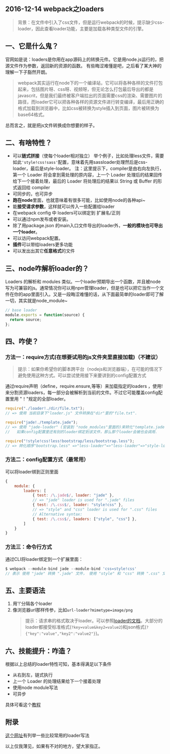 ## 2016-12-14 webpack之loaders

> 背景：在文件中引入了css文件，但是运行webpack的时候，提示缺少css-loader，因此查看loader功能，主要是加载各种类型文件的引擎。
 
## 一、它是什么鬼？
官网如是说：loaders是你用在app源码上的转换元件。它是用node.js运行的，把源文件作为参数，返回新的资源的函数。
有些晦涩难懂是吧，之后看了某大神的理解一下子豁然开朗。
> webpack其实运行在node下的一个编译站，它可以将各种各样的文件打包起来，包括图片呀、css呀、视频呀，但无论怎么打包最后导出的都是javascrit，但是我们最终被客户端拉出的页面需要css的渲染、需要图片的路径，而loader它可以把各种各样的资源文件进行转变编译，最后用正确的格式加载到浏览器中，比如css被转换为style插入到页面，图片被转换为base64格式。

总而言之，就是把js文件转换成你想要的样子。
 
## 二、有啥特性？
 
* 可以**链式拼接**（使每个loader相对独立）
	举个例子，比如处理less文件，需要如此`'style!css!sass'`配置，意味着先用sassloader处理然后是css-loader，最后是style-loader。
	注：这里提示下，compiler是由右向左执行，第一个 Loader 将会拿到需处理的原内容，上一个 Loader 处理后的结果回传给下一个接着处理，最后的 Loader 将处理后的结果以 String 或 Buffer 的形式返回给 compiler
* 可同步的，也可异步
* **跑在node**里面，也就意味着有很多可能，比如使用node的各种api~
* 能**接受请求参数**，这样就可以传入一些配置给loader
* 在webpack config 中 loaders可以绑定到 扩展名/正则
* 可以通过npm发布或者安装。 
* 除了用package.json 的main入口文件导出的loader外，**一般的模块也可导出一个loader**。 
* 可以访问webpack配置。 
* **插件**可以带给loaders更多功能
* 可以发出出其它**任意格式**的文件
 
## 三、node咋解析loader的？
Loaders 的解析和 modules 类似。一个loader预期导出一个函数，并且被node写为可兼容的js。通常情况你可以用npm管理loader，但是也可以把它当作一个文件在你的app里面引入。又是一段晦涩难懂的话，从下面最简单的loader即可了解一切，其实就是node_module~
```js
// base loader
module.exports = function(source) {
  return source;
};
```
## 四、咋使？
### 方法一：require方式(在想要试用的js文件夹里直接加载)（不建议）
> 提示：如果你希望你的脚本跨平台（nodejs和浏览器端），在可能的情况下避免使用这种方式。可以尝试使用接下来要讲到的config配置方式
 
通过require声明（define，require.ensure,等等）来加载指定的loaders ，使用!来分割资源loaders，每一部分会被解析到当前的文件。不过它可能覆盖config配置里用 "！"规定的全部loader。
```js
require("./loader!./dir/file.txt");
// => 使用 当前目录下"loader.js" 文件转换在"dir"里的"file.txt".

require("jade!./template.jade");
// => 使用 "jade-loader" (安装到 "node_modules"里面的)来转化"template.jade"
//   如果config配置里还有别的loader绑定到该文件，那么那个loader会被也会调用.

require("!style!css!less!bootstrap/less/bootstrap.less");
// => 转化顺序"bootstrap.less" =>"less-loader"=>"less-loader"=>"style-loader"
```
### 方法二：config配置方式（最常用）
可以将loader绑到正则里面
```js
{
    module: {
        loaders: [
            { test: /\.jade$/, loader: "jade" },
            // => "jade" loader is used for ".jade" files
            { test: /\.css$/, loader: "style!css" },
            // => "style" and "css" loader is used for ".css" files
            // Alternative syntax:
            { test: /\.css$/, loaders: ["style", "css"] },
        ]
    }
}
```
### 方法三：命令行方式
通过CLI将loader绑定到一个扩展里面：
```js
$ webpack --module-bind jade --module-bind 'css=style!css'
// 表示 使用 "jade" 转换 ".jade" 文件， 使用 "style" 和 "css" 转换 ".css" 文件
```
## 五、主要语法
1. 用'!'分隔各个loader
2. 像浏览器url那样传参，比如`url-loader?mimetype=image/png`
	> 提示：请求串的格式取决于loader。可以参照[loader的文档]( https://github.com/webpack/docs/wiki/list-of-loaders )。大部分的loader都接受标准格式(`?key=value&key2=value2`)和json格式(`?{"key":"value","key2":"value2"}`)。

## 六、技能提升：咋造？
根据以上总结的loader特性可知，基本得满足以下条件
* 从右到左，链式执行
* 上一个 Loader 的处理结果给下一个接着处理
* 使用node module写法
* 可异步

具体可看这个[教程](http://web.jobbole.com/84851/)

## 附录

[这个网址](https://segmentfault.com/a/1190000005742111)有列举一些比较常用的loader写法
 
以上仅我薄见，如果有不对的地方，望大家指正。
